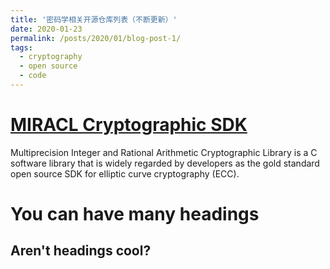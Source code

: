 ```yaml
---
title: '密码学相关开源仓库列表（不断更新）'
date: 2020-01-23
permalink: /posts/2020/01/blog-post-1/
tags:
  - cryptography
  - open source
  - code
---
```


<!-- introduction -->

[MIRACL Cryptographic SDK](https://miracl.com)
======
Multiprecision Integer and Rational Arithmetic Cryptographic Library is a C software library that is widely regarded by developers as the gold standard open source SDK for elliptic curve cryptography (ECC). 


You can have many headings
======

Aren't headings cool?
------
